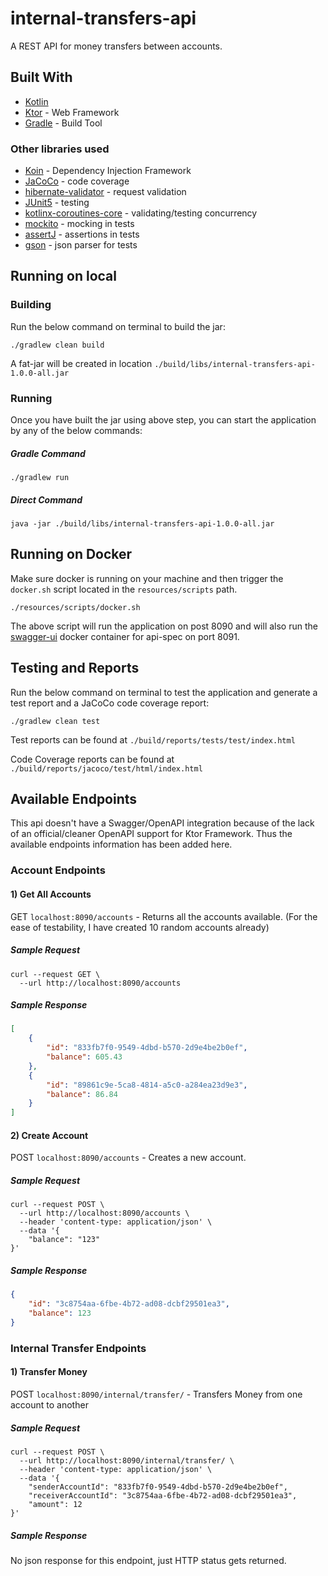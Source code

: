 # internal-transfers-api

A REST API for money transfers between accounts.

## Built With

* [Kotlin](https://kotlinlang.org/)
* [Ktor](https://ktor.io/) - Web Framework
* [Gradle](https://gradle.org/) - Build Tool

### Other libraries used

* [Koin](https://insert-koin.io/) - Dependency Injection Framework
* [JaCoCo](https://www.jacoco.org/) - code coverage
* [hibernate-validator](https://github.com/hibernate/hibernate-validator) - request validation
* [JUnit5](https://junit.org/junit5/) - testing
* [kotlinx-coroutines-core](https://kotlin.github.io/kotlinx.coroutines/kotlinx-coroutines-core/) - validating/testing concurrency
* [mockito](https://site.mockito.org/) - mocking in tests
* [assertJ](https://github.com/joel-costigliola/assertj-core) - assertions in tests
* [gson](https://github.com/google/gson) - json parser for tests


## Running on local

### Building

Run the below command on terminal to build the jar:

```shell script
./gradlew clean build
```
A fat-jar will be created in location `./build/libs/internal-transfers-api-1.0.0-all.jar`

### Running
Once you have built the jar using above step, you can start the application by any of the below commands:

##### Gradle Command
```shell script
./gradlew run
```
##### Direct Command
```shell script
java -jar ./build/libs/internal-transfers-api-1.0.0-all.jar
```

## Running on Docker
Make sure docker is running on your machine and then trigger the `docker.sh` script located in the `resources/scripts` path.
```shell script
./resources/scripts/docker.sh
```
The above script will run the application on post 8090 and will also run the [swagger-ui](http://localhost:8091/swagger/) docker container for api-spec on port 8091. 

## Testing and Reports

Run the below command on terminal to test the application and generate a test report and a JaCoCo code coverage report:

```shell script
./gradlew clean test
```
Test reports can be found at `./build/reports/tests/test/index.html`

Code Coverage reports can be found at `./build/reports/jacoco/test/html/index.html`


## Available Endpoints
This api doesn't have a Swagger/OpenAPI integration because of the lack of an official/cleaner OpenAPI support for Ktor Framework. 
Thus the available endpoints information has been added here.

### Account Endpoints
#### 1) Get All Accounts
GET `localhost:8090/accounts` - Returns all the accounts available.
(For the ease of testability, I have created 10 random accounts already)
##### Sample Request
```shell script
curl --request GET \
  --url http://localhost:8090/accounts
```
##### Sample Response
```json
[
    {
        "id": "833fb7f0-9549-4dbd-b570-2d9e4be2b0ef",
        "balance": 605.43
    },
    {
        "id": "89861c9e-5ca8-4814-a5c0-a284ea23d9e3",
        "balance": 86.84
    }
]
```

#### 2) Create Account
POST `localhost:8090/accounts` - Creates a new account.
##### Sample Request
```shell script
curl --request POST \
  --url http://localhost:8090/accounts \
  --header 'content-type: application/json' \
  --data '{
    "balance": "123"
}'
```
##### Sample Response
```json
{
    "id": "3c8754aa-6fbe-4b72-ad08-dcbf29501ea3",
    "balance": 123
}
```

### Internal Transfer Endpoints
#### 1) Transfer Money
POST `localhost:8090/internal/transfer/` - Transfers Money from one account to another
##### Sample Request
```shell script
curl --request POST \
  --url http://localhost:8090/internal/transfer/ \
  --header 'content-type: application/json' \
  --data '{
    "senderAccountId": "833fb7f0-9549-4dbd-b570-2d9e4be2b0ef",
    "receiverAccountId": "3c8754aa-6fbe-4b72-ad08-dcbf29501ea3",
    "amount": 12
}'
```
##### Sample Response
No json response for this endpoint, just HTTP status gets returned.